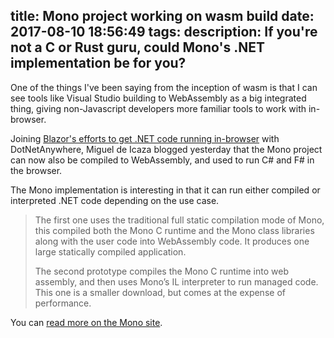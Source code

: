 title: Mono project working on wasm build
date: 2017-08-10 18:56:49
tags:
description: If you're not a C or Rust guru, could Mono's .NET implementation be for you?
---
One of the things I've been saying from the inception of wasm is that I can see tools like Visual Studio building to WebAssembly as a big integrated thing, giving non-Javascript developers more familiar tools to work with in-browser.

Joining [Blazor's efforts to get .NET code running in-browser](/2017-08-05/blazor-dot-net-in-javascript/) with DotNetAnywhere,
Miguel de Icaza blogged yesterday that the Mono project can now also be compiled to
WebAssembly, and used to run C# and F# in the browser.

The Mono implementation is interesting in that it can run either compiled or
interpreted .NET code depending on the use case.

> The first one uses the traditional full static compilation mode of Mono, this compiled both the Mono C runtime and the Mono class libraries along with the user code into WebAssembly code. It produces one large statically compiled application.
>
> The second prototype compiles the Mono C runtime into web assembly, and then uses Mono’s IL interpreter to run managed code. This one is a smaller download, but comes at the expense of performance.

You can [read more on the Mono site](http://www.mono-project.com/news/2017/08/09/hello-webassembly/).
